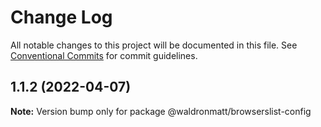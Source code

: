 # Change Log

All notable changes to this project will be documented in this file.
See [Conventional Commits](https://conventionalcommits.org) for commit guidelines.

## 1.1.2 (2022-04-07)

**Note:** Version bump only for package @waldronmatt/browserslist-config

